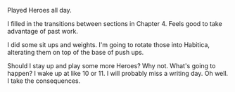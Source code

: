 Played Heroes all day.

I filled in the transitions between sections in Chapter 4. Feels good to take advantage of past work.

I did some sit ups and weights. I'm going to rotate those into Habitica, alterating them on top of the base of push ups.

Should I stay up and play some more Heroes? Why not. What's going to happen? I wake up at like 10 or 11. I will probably miss a writing day. Oh well. I take the consequences.
